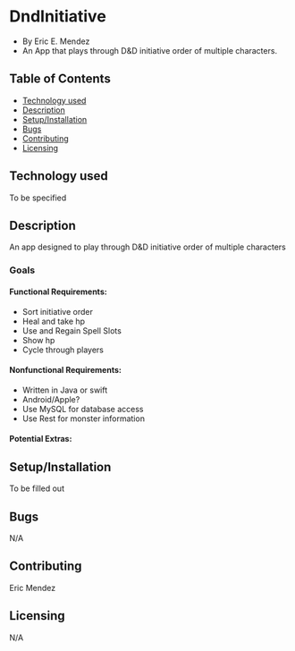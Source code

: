 # DndInitiative
* By Eric E. Mendez
* An App that plays through D&amp;D initiative order of multiple characters.

## Table of Contents
* [Technology used](#tech)
* [Description](#desc)
* [Setup/Installation](#setup)
* [Bugs](#bugs)
* [Contributing](#contrib)
* [Licensing](#license)

## Technology used <a name="tech">
  To be specified
## Description <a name="desc">
An app designed to play through D&amp;D initiative order of multiple characters
### Goals
#### Functional Requirements:
* Sort initiative order
* Heal and take hp
* Use and Regain Spell Slots
* Show hp
* Cycle through players
#### Nonfunctional Requirements:
* Written in Java or swift
* Android/Apple?
* Use MySQL for database access
* Use Rest for monster information
#### Potential Extras:

## Setup/Installation <a name="setup">
To be filled out

## Bugs <a name="bugs">
N/A
  
## Contributing <a name="contrib">
Eric Mendez
  
## Licensing <a name="license">
N/A
